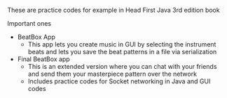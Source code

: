 These are practice codes for example in Head First Java 3rd edition book

Important ones
- BeatBox App
    - This app lets you create music in GUI by selecting the instrument beats and lets you save the beat patterns in a file via serialization
- Final BeatBox app
    - This is an extended version where you can chat with your friends and send them your masterpiece pattern over the network
    - Includes practice codes for Socket networking in Java and GUI codes
